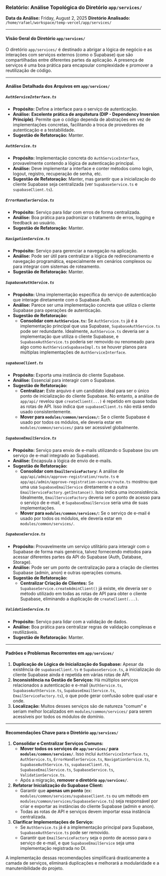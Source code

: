 ### Relatório: Análise Topológica do Diretório `app/services/`

**Data da Análise:** Friday, August 2, 2025
**Diretório Analisado:** `/home/rafael/workspace/temp-vercel/app/services/`

---

#### **Visão Geral do Diretório `app/services/`**

O diretório `app/services/` é destinado a abrigar a lógica de negócio e as interações com serviços externos (como o Supabase) que são compartilhadas entre diferentes partes da aplicação. A presença de serviços é uma boa prática para encapsular complexidade e promover a reutilização de código.

---

#### **Análise Detalhada dos Arquivos em `app/services/`**

##### **`AuthServiceInterface.ts`**

*   **Propósito:** Define a interface para o serviço de autenticação.
*   **Análise:** **Excelente prática de arquitetura (DIP - Dependency Inversion Principle)**. Permite que o código dependa de abstrações em vez de implementações concretas, facilitando a troca de provedores de autenticação e a testabilidade.
*   **Sugestão de Refatoração:** Manter.

##### **`AuthService.ts`**

*   **Propósito:** Implementação concreta do `AuthServiceInterface`, provavelmente contendo a lógica de autenticação principal.
*   **Análise:** Deve implementar a interface e conter métodos como login, logout, registro, recuperação de senha, etc.
*   **Sugestão de Refatoração:** Manter, mas garantir que a inicialização do cliente Supabase seja centralizada (ver `SupabaseService.ts` e `supabaseClient.ts`).

##### **`ErrorHandlerService.ts`**

*   **Propósito:** Serviço para lidar com erros de forma centralizada.
*   **Análise:** Boa prática para padronizar o tratamento de erros, logging e feedback ao usuário.
*   **Sugestão de Refatoração:** Manter.

##### **`NavigationService.ts`**

*   **Propósito:** Serviço para gerenciar a navegação na aplicação.
*   **Análise:** Pode ser útil para centralizar a lógica de redirecionamento e navegação programática, especialmente em cenários complexos ou para integrar com sistemas de roteamento.
*   **Sugestão de Refatoração:** Manter.

##### **`SupabaseAuthService.ts`**

*   **Propósito:** Uma implementação específica do serviço de autenticação que interage diretamente com o Supabase Auth.
*   **Análise:** Parece ser uma implementação concreta que utiliza o cliente Supabase para operações de autenticação.
*   **Sugestão de Refatoração:**
    *   **Consolidar com `AuthService.ts`:** Se `AuthService.ts` já é a implementação principal que usa Supabase, `SupabaseAuthService.ts` pode ser redundante. Idealmente, `AuthService.ts` deveria ser a implementação que utiliza o cliente Supabase, e `SupabaseAuthService.ts` poderia ser removido ou renomeado para algo como `AuthServiceSupabaseImpl.ts` se houver planos para múltiplas implementações de `AuthServiceInterface`.

##### **`supabaseClient.ts`**

*   **Propósito:** Exporta uma instância do cliente Supabase.
*   **Análise:** Essencial para interagir com o Supabase.
*   **Sugestão de Refatoração:**
    *   **Centralizar:** Este arquivo é um candidato ideal para ser o único ponto de inicialização do cliente Supabase. No entanto, a análise de `app/api/` revelou que `createClient(...)` é repetido em quase todas as rotas de API. Isso indica que `supabaseClient.ts` não está sendo usado consistentemente.
    *   **Mover para `modules/common/services/`:** Se o cliente Supabase é usado por todos os módulos, ele deveria estar em `modules/common/services/` para ser acessível globalmente.

##### **`SupabaseEmailService.ts`**

*   **Propósito:** Serviço para envio de e-mails utilizando o Supabase (ou um serviço de e-mail integrado ao Supabase).
*   **Análise:** Encapsula a lógica de envio de e-mails.
*   **Sugestão de Refatoração:**
    *   **Consolidar com `EmailServiceFactory`:** A análise de `app/api/admin/approve-registration/route.ts` e `app/api/admin/approve-registration-secure/route.ts` mostrou que uma usa `SupabaseEmailService` diretamente e a outra `EmailServiceFactory.getInstance()`. Isso indica uma inconsistência. Idealmente, `EmailServiceFactory` deveria ser o ponto de acesso para o serviço de e-mail, e `SupabaseEmailService` seria uma de suas implementações.
    *   **Mover para `modules/common/services/`:** Se o serviço de e-mail é usado por todos os módulos, ele deveria estar em `modules/common/services/`.

##### **`SupabaseService.ts`**

*   **Propósito:** Provavelmente um serviço utilitário para interagir com o Supabase de forma mais genérica, talvez fornecendo métodos para acessar diferentes partes da API do Supabase (Auth, Database, Storage).
*   **Análise:** Pode ser um ponto de centralização para a criação de clientes Supabase (admin, anon) e outras operações comuns.
*   **Sugestão de Refatoração:**
    *   **Centralizar Criação de Clientes:** Se `SupabaseService.createAdminClient()` já existe, ele deveria ser o método utilizado em todas as rotas de API para obter o cliente Supabase, eliminando a duplicação de `createClient(...)`.

##### **`ValidationService.ts`**

*   **Propósito:** Serviço para lidar com a validação de dados.
*   **Análise:** Boa prática para centralizar regras de validação complexas e reutilizáveis.
*   **Sugestão de Refatoração:** Manter.

---

#### **Padrões e Problemas Recorrentes em `app/services/`**

1.  **Duplicação de Lógica de Inicialização do Supabase:** Apesar da existência de `supabaseClient.ts` e `SupabaseService.ts`, a inicialização do cliente Supabase ainda é repetida em várias rotas de API.
2.  **Inconsistência na Gestão de Serviços:** Há múltiplos serviços relacionados a autenticação e e-mail (`AuthService.ts`, `SupabaseAuthService.ts`, `SupabaseEmailService.ts`, `EmailServiceFactory.ts`), o que pode gerar confusão sobre qual usar e onde.
3.  **Localização:** Muitos desses serviços são de natureza "comum" e seriam melhor localizados em `modules/common/services/` para serem acessíveis por todos os módulos de domínio.

---

#### **Recomendações Chave para o Diretório `app/services/`**

1.  **Consolidar e Centralizar Serviços Comuns:**
    *   **Mover todos os serviços de `app/services/` para `modules/common/services/`**. Isso inclui `AuthServiceInterface.ts`, `AuthService.ts`, `ErrorHandlerService.ts`, `NavigationService.ts`, `SupabaseAuthService.ts`, `supabaseClient.ts`, `SupabaseEmailService.ts`, `SupabaseService.ts`, `ValidationService.ts`.
    *   Após a migração, **remover o diretório `app/services/`**.
2.  **Refatorar Inicialização do Supabase Client:**
    *   Garantir que **apenas um ponto** (ex: `modules/common/services/supabaseClient.ts` ou um método em `modules/common/services/SupabaseService.ts`) seja responsável por criar e exportar as instâncias do cliente Supabase (admin e anon).
    *   Todas as rotas de API e serviços devem importar essa instância centralizada.
3.  **Clarificar Implementações de Serviço:**
    *   Se `AuthService.ts` já é a implementação principal para Supabase, `SupabaseAuthService.ts` pode ser removido.
    *   Garantir que `EmailServiceFactory` seja o ponto de acesso para o serviço de e-mail, e que `SupabaseEmailService` seja uma implementação registrada no DI.

A implementação dessas recomendações simplificará drasticamente a camada de serviços, eliminará duplicações e melhorará a modularidade e a manutenibilidade do projeto.
